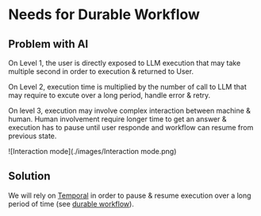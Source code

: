 # Needs for Durable Workflow

## Problem with AI

On Level 1, the user is directly exposed to LLM execution that may take multiple second in order to execution & returned to User.

On Level 2, execution time is multiplied by the number of call to LLM that may require to excute over a long period, handle error & retry.

On level 3, execution may involve complex interaction between machine & human. Human involvement require longer time to get an answer & execution has to pause until user responde and workflow can resume from previous state.

![Interaction mode](./images/Interaction mode.png)

## Solution

We will rely on [Temporal](https://temporal.io/) in order to pause & resume execution over a long period of time (see [durable workflow](https://github.com/frtu/lib-toolbox/blob/master/kotlin/workflows/durable_workflow.md)).
